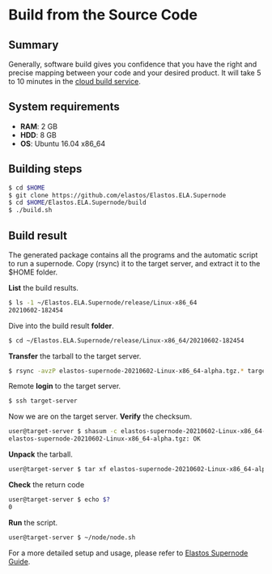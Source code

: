 # Build from the Source Code

## Summary

Generally, software build gives you confidence that you have the right and precise mapping between your code and your desired product. It will take 5 to 10 minutes in the [cloud build service](https://travis-ci.com/github/elastos/Elastos.ELA.Supernode/builds).

## System requirements

* **RAM**: 2 GB
* **HDD**: 8 GB
* **OS**: Ubuntu 16.04 x86\_64

## Building steps

```bash
$ cd $HOME
$ git clone https://github.com/elastos/Elastos.ELA.Supernode
$ cd $HOME/Elastos.ELA.Supernode/build
$ ./build.sh
```

## Build result

The generated package contains all the programs and the automatic script to run a supernode. Copy (rsync) it to the target server, and extract it to the $HOME folder.

**List** the build results.

```bash
$ ls -1 ~/Elastos.ELA.Supernode/release/Linux-x86_64
20210602-182454
```

Dive into the build result **folder**.

```bash
$ cd ~/Elastos.ELA.Supernode/release/Linux-x86_64/20210602-182454
```

**Transfer** the tarball to the target server.

```bash
$ rsync -avzP elastos-supernode-20210602-Linux-x86_64-alpha.tgz.* target-server:
```

Remote **login** to the target server.

```bash
$ ssh target-server
```

Now we are on the target server. **Verify** the checksum.

```bash
user@target-server $ shasum -c elastos-supernode-20210602-Linux-x86_64-alpha.tgz.digest
elastos-supernode-20210602-Linux-x86_64-alpha.tgz: OK
```

**Unpack** the tarball.

```bash
user@target-server $ tar xf elastos-supernode-20210602-Linux-x86_64-alpha.tgz
```

**Check** the return code

```bash
user@target-server $ echo $?
0
```

**Run** the script.

```bash
user@target-server $ ~/node/node.sh
```

For a more detailed setup and usage, please refer to [Elastos Supernode Guide](../step-by-step-setup.md).
